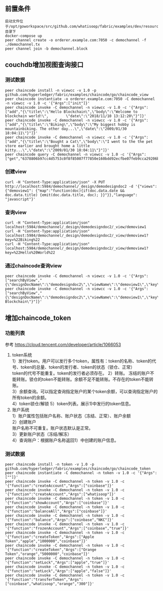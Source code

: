 ## 前置条件
    启动文件位于/opt/goworkspace/src/github.com/whatisoop/fabric/examples/dev/resources目录下
    docker-compose up
    peer channel create -o orderer.example.com:7050 -c demochannel -f ./demochannel.tx  
    peer channel join -b demochannel.block 

## couchdb增加视图查询接口
### 测试数据
    peer chaincode install -n viewcc -v 1.0 -p github.com/hyperledger/fabric/examples/chaincode/go/chaincode_view
    peer chaincode instantiate -o orderer.example.com:7050 -C demochannel -n viewcc -v 1.0 -c '{"Args":["init"]}'  
    peer chaincode invoke -C demochannel -n viewcc -v 1.0 -c '{"Args":["add","{\"title\":\"Hello Blockchain\",\"body\":\"Welcome to blockchain world!\",        \"date\":\"2018/11/10 13:12:20\"}"]}'  
    peer chaincode invoke -C demochannel -n viewcc -v 1.0 -c '{"Args":["add","{\"title\":\"Biking\",\"body\":\"My biggest hobby is mountainbiking. The other day...\",\"date\":\"2009/01/30 18:04:11\"}"]}'  
    peer chaincode invoke -C demochannel -n viewcc -v 1.0 -c '{"Args":["add","{\"title\":\"Bought a Cat\",\"body\":\"I went to the the pet store earlier and brought home a little kitty...\",\"date\":\"2009/01/30 18:04:11\"}"]}'  
    peer chaincode query -C demochannel -n viewcc -v 1.0 -c '{"Args":["get","6378806b97cc4d5753c0f8f85007f77850e160bdd92ecfbe07feb9cca29206b7"]}'  
### 创建view
    curl -H "Content-Type:application/json" -X PUT http://localhost:5984/demochannel/_design/demodesigndoc2 -d '{"views": {"demoview1": {"map":"function(doc){if(doc.data.date && doc.data.title) {emit(doc.data.title, doc); }}"}},"language": "javascript"}'         
### 查询view
    curl -H "Content-Type:application/json" localhost:5984/demochannel/_design/demodesigndoc2/_view/demoview1
    curl -H "Content-Type:application/json" localhost:5984/demochannel/_design/demodesigndoc2/_view/demoview1?key=%22Biking%22 
    curl -H "Content-Type:application/json" localhost:5984/demochannel/_design/demodesigndoc2/_view/demoview1?key=%22Hello%20World%22
### 通过chaincode查询view
    peer chaincode invoke -C demochannel -n viewcc -v 1.0 -c '{"Args":["searchByView","{\"designDocName\":\"demodesigndoc2\",\"viewName\":\"demoview1\",\"key\":\"Biking\"}"]}'
    peer chaincode invoke -C demochannel -n viewcc -v 1.0 -c '{"Args":["searchByView","{\"designDocName\":\"demodesigndoc2\",\"viewName\":\"demoview1\",\"key\":\"Hello Blockchain\"}"]}'

## 增加chaincode_token
### 功能列表
参考 https://cloud.tencent.com/developer/article/1066053 
1. token系统  
    1）发行token。用户可以发行多个token，属性有：token的名称、token的代号、token的总量、token的发行者、token的状态（锁仓、正常）  
      token的代号不能重复。token的发行者必须存在。
    2）转账。
      冻结的账户不能转账。锁仓的token不能转账。余额不足不能转账。不存在的token不能转账。  
    3）余额查询。可以指定查询指定账户的某个token余额，可以查询指定账户的所有token的余额。    
    4）token锁仓/解锁
    5）token列表。展示1)中发行的token信息。
2. 账户系统  
    1）账户属性包括账户名称、账户状态（冻结、正常）、账户余额  
    2）创建账户  
       账户名称不可重复。账户状态默认是正常。  
    3）更新账户状态（冻结/解冻）  
    4）查询账户：根据账户名称返回1）中创建的账户信息。  
### 测试数据
    peer chaincode install -n token -v 1.0 -p github.com/hyperledger/fabric/examples/chaincode/go/chaincode_token
    peer chaincode instantiate -C demochannel -n token -v 1.0 -c '{"Args":[""]}'
    peer chaincode invoke -C demochannel -n token -v 1.0 -c '{"function":"createAccount","Args":["coinbase"]}' 
    peer chaincode invoke -C demochannel -n token -v 1.0 -c '{"function":"createAccount","Args":["whatisoop"]}' 
    peer chaincode invoke -C demochannel -n token -v 1.0 -c '{"function":"showAccount","Args":["coinbase"]}'
    peer chaincode invoke -C demochannel -n token -v 1.0 -c '{"function":"balanceAll","Args":["coinbase"]}'
    peer chaincode invoke -C demochannel -n token -v 1.0 -c '{"function":"balance","Args":["coinbase","NKC"]}'
    peer chaincode invoke -C demochannel -n token -v 1.0 -c '{"function":"frozenAccount","Args":["coinbase","true"]}'
    peer chaincode invoke -C demochannel -n token -v 1.0 -c '{"function":"createToken","Args":["Apple Token","apple","1000000","coinbase"]}'
    peer chaincode invoke -C demochannel -n token -v 1.0 -c '{"function":"createToken","Args":["Orange Token","orange","5000000","coinbase"]}'
    peer chaincode invoke -C demochannel -n token -v 1.0 -c '{"function":"setLock","Args":["apple","true"]}'
    peer chaincode invoke -C demochannel -n token -v 1.0 -c '{"function":"setLock","Args":["apple","false"]}'
    peer chaincode invoke -C demochannel -n token -v 1.0 -c '{"function":"transferToken","Args":["coinbase","whatisoop","orange","300"]}'		

